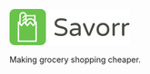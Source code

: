 ![Savorr](https://github.com/savorr-org/.github/blob/main/assets/logo-title.png)

Making grocery shopping cheaper.